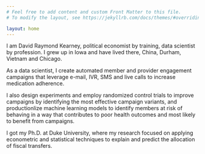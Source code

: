 ```yaml
---
# Feel free to add content and custom Front Matter to this file.
# To modify the layout, see https://jekyllrb.com/docs/themes/#overriding-theme-defaults

layout: home
---
```







I am David Raymond Kearney, political economist by training, data scientist by profession. I grew up in Iowa and have lived there, China, Durham, Vietnam and Chicago.


As a data scientist, I create automated member and provider engagement campaigns that leverage e-mail, IVR, SMS and live calls to increase medication adherence.

I also design experiments and employ randomized control trials to improve campaigns by identifying the most effective campaign variants, and productionlize machine learning models to identify members at risk of behaving in a way that contributes to poor health outcomes and most likely to benefit from campaigns.


I got my Ph.D. at Duke University, where my research focused on applying econometric and statistical techniques to explain and predict the allocation of fiscal transfers.
